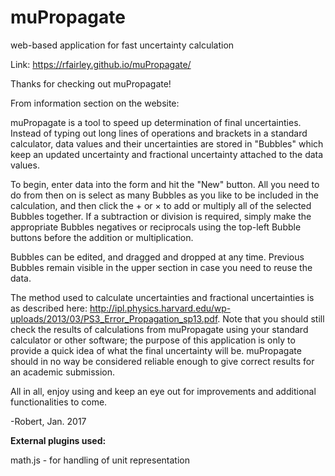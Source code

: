 # muPropagate
web-based application for fast uncertainty calculation

Link: https://rfairley.github.io/muPropagate/

Thanks for checking out muPropagate!

From information section on the website:

muPropagate is a tool to speed up determination of final uncertainties. Instead of typing out long lines of operations and brackets in a standard calculator, data values and their uncertainties are stored in "Bubbles" which keep an updated uncertainty and fractional uncertainty attached to the data values.

To begin, enter data into the form and hit the "New" button. All you need to do from then on is select as many Bubbles as you like to be included in the calculation, and then click the + or × to add or multiply all of the selected Bubbles together. If a subtraction or division is required, simply make the appropriate Bubbles negatives or reciprocals using the top-left Bubble buttons before the addition or multiplication.

Bubbles can be edited, and dragged and dropped at any time. Previous Bubbles remain visible in the upper section in case you need to reuse the data.

The method used to calculate uncertainties and fractional uncertainties is as described here: http://ipl.physics.harvard.edu/wp-uploads/2013/03/PS3_Error_Propagation_sp13.pdf. Note that you should still check the results of calculations from muPropagate using your standard calculator or other software; the purpose of this application is only to provide a quick idea of what the final uncertainty will be. muPropagate should in no way be considered reliable enough to give correct results for an academic submission.

All in all, enjoy using and keep an eye out for improvements and additional functionalities to come.

-Robert, Jan. 2017

**External plugins used:**

math.js - for handling of unit representation
